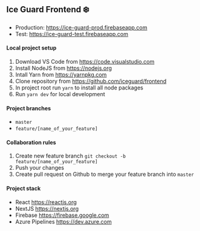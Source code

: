## Ice Guard Frontend ❄️

-   Production: https://ice-guard-prod.firebaseapp.com
-   Test: https://ice-guard-test.firebaseapp.com

#### Local project setup

1. Download VS Code from https://code.visualstudio.com
2. Install NodeJS from https://nodejs.org
3. Intall Yarn from https://yarnpkg.com
4. Clone repository from https://github.com/iceguard/frontend
5. In project root run `yarn` to install all node packages
6. Run `yarn dev` for local development

#### Project branches

-   `master`
-   `feature/[name_of_your_feature]`

#### Collaboration rules

1. Create new feature branch `git checkout -b feature/[name_of_your_feature]`
2. Push your changes
3. Create pull request on Github to merge your feature branch into `master`

#### Project stack

-   React https://reactjs.org
-   NextJS https://nextjs.org
-   Firebase https://firebase.google.com
-   Azure Pipelines https://dev.azure.com
